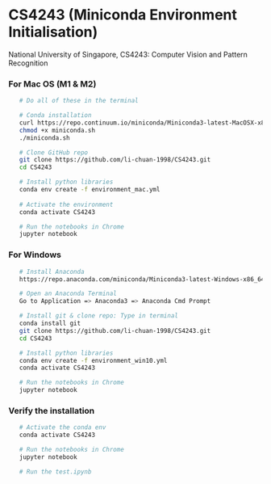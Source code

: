 # CS4243 (Miniconda Environment Initialisation)
National University of Singapore, CS4243: Computer Vision and Pattern Recognition


### For Mac OS (M1 & M2)

```sh
   # Do all of these in the terminal

   # Conda installation
   curl https://repo.continuum.io/miniconda/Miniconda3-latest-MacOSX-x86_64.sh -o miniconda.sh -J -L -k
   chmod +x miniconda.sh
   ./miniconda.sh

   # Clone GitHub repo
   git clone https://github.com/li-chuan-1998/CS4243.git
   cd CS4243

   # Install python libraries
   conda env create -f environment_mac.yml
   
   # Activate the environment
   conda activate CS4243

   # Run the notebooks in Chrome
   jupyter notebook
   ```


### For Windows 

```sh
   # Install Anaconda 
   https://repo.anaconda.com/miniconda/Miniconda3-latest-Windows-x86_64.exe

   # Open an Anaconda Terminal 
   Go to Application => Anaconda3 => Anaconda Cmd Prompt 

   # Install git & clone repo: Type in terminal
   conda install git 
   git clone https://github.com/li-chuan-1998/CS4243.git
   cd CS4243

   # Install python libraries
   conda env create -f environment_win10.yml
   conda activate CS4243

   # Run the notebooks in Chrome
   jupyter notebook
   ```


### Verify the installation
```sh
   # Activate the conda env
   conda activate CS4243

   # Run the notebooks in Chrome
   jupyter notebook

   # Run the test.ipynb
   
   ```
